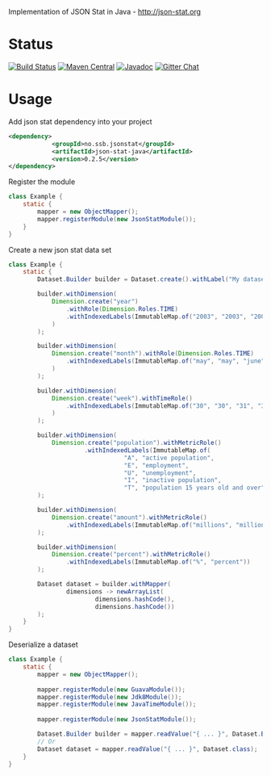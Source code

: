 Implementation of JSON Stat in Java - http://json-stat.org


Status
======

[![Build Status](https://travis-ci.org/statisticsnorway/json-stat.java.svg?branch=master)](https://travis-ci.org/statisticsnorway/json-stat.java)
[![Maven Central](https://maven-badges.herokuapp.com/maven-central/no.ssb.jsonstat/json-stat-java/badge.svg)](https://maven-badges.herokuapp.com/maven-central/no.ssb.jsonstat/json-stat-java)
[![Javadoc](https://javadoc-emblem.rhcloud.com/doc/no.ssb.jsonstat/json-stat-java/badge.svg)](http://www.javadoc.io/doc/no.ssb.jsonstat/json-stat-java)
[![Gitter Chat](https://img.shields.io/gitter/room/nwjs/nw.js.svg)](https://gitter.im/json-stat-java/Lobby)

Usage
=====

Add json stat dependency into your project

````xml
<dependency>
            <groupId>no.ssb.jsonstat</groupId>
            <artifactId>json-stat-java</artifactId>
            <version>0.2.5</version>
</dependency>
````

Register the module
````java
class Example {
    static {
        mapper = new ObjectMapper();
        mapper.registerModule(new JsonStatModule());
    }
}
````
Create a new json stat data set


````java
class Example {
    static {
        Dataset.Builder builder = Dataset.create().withLabel("My dataset");

        builder.withDimension(
            Dimension.create("year")
                .withRole(Dimension.Roles.TIME)
                .withIndexedLabels(ImmutableMap.of("2003", "2003", "2004", "2004", "2005", "2005")
            )
        );

        builder.withDimension(
            Dimension.create("month").withRole(Dimension.Roles.TIME)
                .withIndexedLabels(ImmutableMap.of("may", "may", "june", "june", "july", "july")
            )
        );

        builder.withDimension(
            Dimension.create("week").withTimeRole()
                .withIndexedLabels(ImmutableMap.of("30", "30", "31", "31", "32", "32")
            )
        );

        builder.withDimension(
            Dimension.create("population").withMetricRole()
                     .withIndexedLabels(ImmutableMap.of(
                                "A", "active population",
                                "E", "employment",
                                "U", "unemployment",
                                "I", "inactive population",
                                "T", "population 15 years old and over"))
        );

        builder.withDimension(
            Dimension.create("amount").withMetricRole()
                .withIndexedLabels(ImmutableMap.of("millions", "millions"))
        );

        builder.withDimension(
            Dimension.create("percent").withMetricRole()
                .withIndexedLabels(ImmutableMap.of("%", "percent"))
        );

        Dataset dataset = builder.withMapper(
                dimensions -> newArrayList(
                        dimensions.hashCode(),
                        dimensions.hashCode())
        );
    }
}

````

Deserialize a dataset 

````java
class Example {
    static {
        mapper = new ObjectMapper();
        
        mapper.registerModule(new GuavaModule());
        mapper.registerModule(new Jdk8Module());
        mapper.registerModule(new JavaTimeModule());
        
        mapper.registerModule(new JsonStatModule());

        Dataset.Builder builder = mapper.readValue("{ ... }", Dataset.Builder.class);
        // Or
        Dataset dataset = mapper.readValue("{ ... }", Dataset.class);
    }
}
````


